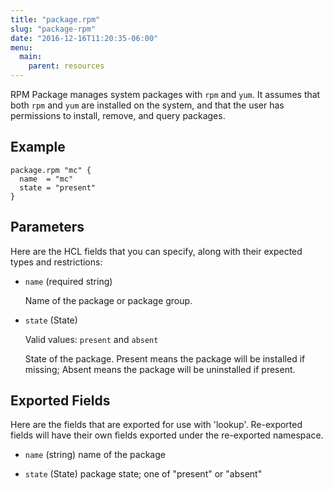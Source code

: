 ```yaml
---
title: "package.rpm"
slug: "package-rpm"
date: "2016-12-16T11:20:35-06:00"
menu:
  main:
    parent: resources
---
```



RPM Package manages system packages with `rpm` and `yum`. It assumes that
both `rpm` and `yum` are installed on the system, and that the user has
permissions to install, remove, and query packages.


## Example

```hcl
package.rpm "mc" {
  name  = "mc"
  state = "present"
}

```


## Parameters

Here are the HCL fields that you can specify, along with their expected types
and restrictions:


- `name` (required string)

  Name of the package or package group.

- `state` (State)


	Valid values: `present` and `absent`

  State of the package. Present means the package will be installed if
missing; Absent means the package will be uninstalled if present.


## Exported Fields

Here are the fields that are exported for use with 'lookup'.  Re-exported fields
will have their own fields exported under the re-exported namespace.


- `name` (string)
  name of the package
 
- `state` (State)
  package state; one of "present" or "absent"
  

